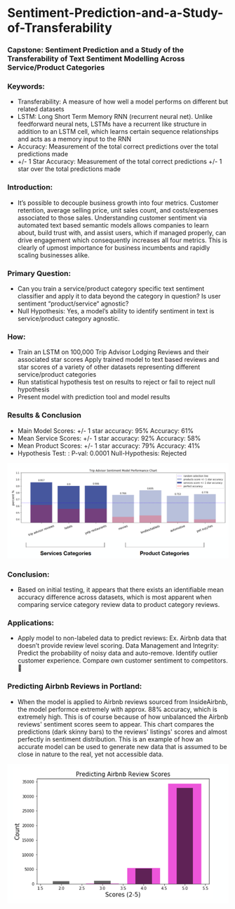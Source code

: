 # Sentiment-Prediction-and-a-Study-of-Transferability

### Capstone: Sentiment Prediction and a Study of the Transferability of Text Sentiment Modelling 		    Across Service/Product Categories

### Keywords:
- Transferability: A measure of how well a model performs on different but related datasets
- LSTM: Long Short Term Memory RNN (recurrent neural net). Unlike feedforward neural nets, LSTMs have a recurrent like structure in addition to an LSTM cell, which learns certain sequence relationships and acts as a memory input to the RNN
- Accuracy: Measurement of the total correct predictions over the total predictions made
- +/- 1 Star Accuracy: Measurement of the total correct predictions +/- 1 star over the total predictions made

### Introduction: 
- It’s possible to decouple business growth into four metrics. Customer retention, average selling price, unit sales count, and costs/expenses associated to those sales. 
Understanding customer sentiment via automated text based semantic models allows companies to learn about, build trust with, and assist users, which if managed properly, can drive engagement which consequently increases all four metrics. This is clearly of upmost importance for business incumbents and rapidly scaling businesses alike.

### Primary Question: 
- Can you train a service/product category specific text sentiment classifier and apply it to data beyond the category in question? Is user sentiment “product/service“ agnostic? 
- Null Hypothesis: Yes, a model’s ability to identify sentiment in text is service/product category agnostic.

### How:
- Train an LSTM on 100,000 Trip Advisor Lodging Reviews and their associated star scores
Apply trained model to text based reviews and star scores of a variety of other datasets representing different service/product categories
- Run statistical hypothesis test on results to reject or fail to reject null hypothesis
- Present model with prediction tool and model results

### Results & Conclusion
- Main Model Scores: 			+/- 1 star accuracy: 95%		Accuracy: 61%
- Mean Service Scores: 		+/- 1 star accuracy: 92%		Accuracy: 58%
- Mean Product Scores: 		+/- 1 star accuracy: 79%		Accuracy: 41%
- Hypothesis Test: : 			P-val: 0.0001					Null-Hypothesis: Rejected

<img src='images/main.png'>

### Conclusion: 
- Based on initial testing, it appears that there exists an identifiable mean accuracy difference across datasets, which is most apparent when comparing service category review data to product category reviews.

### Applications: 
- Apply model to non-labeled data to predict reviews: Ex. Airbnb data that doesn’t provide review level scoring. Data Management and Integrity: Predict the probability of noisy data and auto-remove. Identify outlier customer experience. Compare own customer sentiment to competitors. 

### Predicting Airbnb Reviews in Portland:
- When the model is applied to Airbnb reviews sourced from InsideAirbnb, the model performce extremely with approx. 88% accuracy, which is extremely high. This is of course because of how unbalanced the Airbnb reviews' sentiment scores seem to appear. This chart compares the predictions (dark skinny bars) to the reviews' listings' scores and almost perfectly in sentiment distribution. This is an example of how an accurate model can be used to generate new data that is assumed to be close in nature to the real, yet not accessible data. 

<img src='images/airbnb.png'>

